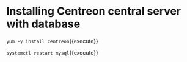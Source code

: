 # Installing Centreon central server with database


`yum -y install centreon`{{execute}}

`systemctl restart mysql`{{execute}}



